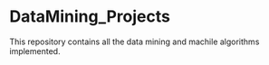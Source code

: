 # DataMining_Projects
This repository contains all the data mining and machile algorithms implemented.
